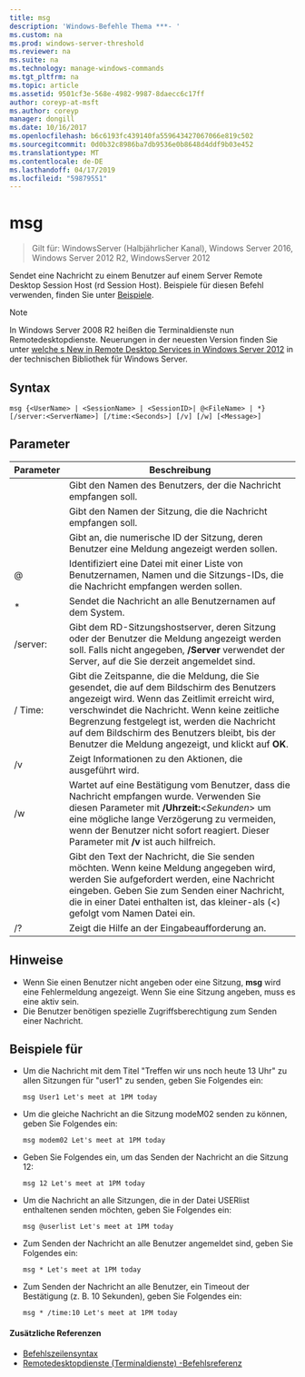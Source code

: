```yaml
---
title: msg
description: 'Windows-Befehle Thema ***- '
ms.custom: na
ms.prod: windows-server-threshold
ms.reviewer: na
ms.suite: na
ms.technology: manage-windows-commands
ms.tgt_pltfrm: na
ms.topic: article
ms.assetid: 9501cf3e-568e-4982-9987-8daecc6c17ff
author: coreyp-at-msft
ms.author: coreyp
manager: dongill
ms.date: 10/16/2017
ms.openlocfilehash: b6c6193fc439140fa559643427067066e819c502
ms.sourcegitcommit: 0d0b32c8986ba7db9536e0b8648d4ddf9b03e452
ms.translationtype: MT
ms.contentlocale: de-DE
ms.lasthandoff: 04/17/2019
ms.locfileid: "59879551"
---
```

# <a name="msg"></a>msg

>Gilt für: WindowsServer (Halbjährlicher Kanal), Windows Server 2016, Windows Server 2012 R2, WindowsServer 2012

Sendet eine Nachricht zu einem Benutzer auf einem Server Remote Desktop Session Host (rd Session Host).
Beispiele für diesen Befehl verwenden, finden Sie unter [Beispiele](#BKMK_examples).
> [!NOTE]
> In Windows Server 2008 R2 heißen die Terminaldienste nun Remotedesktopdienste. Neuerungen in der neuesten Version finden Sie unter [welche s New in Remote Desktop Services in Windows Server 2012](https://technet.microsoft.com/library/hh831527) in der technischen Bibliothek für Windows Server.

## <a name="syntax"></a>Syntax
```
msg {<UserName> | <SessionName> | <SessionID>| @<FileName> | *} [/server:<ServerName>] [/time:<Seconds>] [/v] [/w] [<Message>]
```

## <a name="parameters"></a>Parameter
|Parameter|Beschreibung|
|-------|--------|
|<UserName>|Gibt den Namen des Benutzers, der die Nachricht empfangen soll.|
|<SessionName>|Gibt den Namen der Sitzung, die die Nachricht empfangen soll.|
|<SessionID>|Gibt an, die numerische ID der Sitzung, deren Benutzer eine Meldung angezeigt werden sollen.|
|@<FileName>|Identifiziert eine Datei mit einer Liste von Benutzernamen, Namen und die Sitzungs-IDs, die die Nachricht empfangen werden sollen.|
|*|Sendet die Nachricht an alle Benutzernamen auf dem System.|
|/server:<ServerName>|Gibt dem RD-Sitzungshostserver, deren Sitzung oder der Benutzer die Meldung angezeigt werden soll. Falls nicht angegeben, **/Server** verwendet der Server, auf die Sie derzeit angemeldet sind.|
|/ Time:<Seconds>|Gibt die Zeitspanne, die die Meldung, die Sie gesendet, die auf dem Bildschirm des Benutzers angezeigt wird. Wenn das Zeitlimit erreicht wird, verschwindet die Nachricht. Wenn keine zeitliche Begrenzung festgelegt ist, werden die Nachricht auf dem Bildschirm des Benutzers bleibt, bis der Benutzer die Meldung angezeigt, und klickt auf **OK**.|
|/v|Zeigt Informationen zu den Aktionen, die ausgeführt wird.|
|/w|Wartet auf eine Bestätigung vom Benutzer, dass die Nachricht empfangen wurde. Verwenden Sie diesen Parameter mit **/Uhrzeit:**<*Sekunden*> um eine mögliche lange Verzögerung zu vermeiden, wenn der Benutzer nicht sofort reagiert. Dieser Parameter mit **/v** ist auch hilfreich.|
|<Message>|Gibt den Text der Nachricht, die Sie senden möchten. Wenn keine Meldung angegeben wird, werden Sie aufgefordert werden, eine Nachricht eingeben. Geben Sie zum Senden einer Nachricht, die in einer Datei enthalten ist, das kleiner-als (<) gefolgt vom Namen Datei ein.|
|/?|Zeigt die Hilfe an der Eingabeaufforderung an.|

## <a name="remarks"></a>Hinweise
-   Wenn Sie einen Benutzer nicht angeben oder eine Sitzung, **msg** wird eine Fehlermeldung angezeigt. Wenn Sie eine Sitzung angeben, muss es eine aktiv sein.
-   Die Benutzer benötigen spezielle Zugriffsberechtigung zum Senden einer Nachricht.

## <a name="BKMK_examples"></a>Beispiele für
-   Um die Nachricht mit dem Titel "Treffen wir uns noch heute 13 Uhr" zu allen Sitzungen für "user1" zu senden, geben Sie Folgendes ein:
    ```
    msg User1 Let's meet at 1PM today
    ```
-   Um die gleiche Nachricht an die Sitzung modeM02 senden zu können, geben Sie Folgendes ein:
    ```
    msg modem02 Let's meet at 1PM today
    ```
-   Geben Sie Folgendes ein, um das Senden der Nachricht an die Sitzung 12:
    ```
    msg 12 Let's meet at 1PM today
    ```
-   Um die Nachricht an alle Sitzungen, die in der Datei USERlist enthaltenen senden möchten, geben Sie Folgendes ein:
    ```
    msg @userlist Let's meet at 1PM today
    ```
-   Zum Senden der Nachricht an alle Benutzer angemeldet sind, geben Sie Folgendes ein:
    ```
    msg * Let's meet at 1PM today
    ```
-   Zum Senden der Nachricht an alle Benutzer, ein Timeout der Bestätigung (z. B. 10 Sekunden), geben Sie Folgendes ein:
    ```
    msg * /time:10 Let's meet at 1PM today
    ```
    
#### <a name="additional-references"></a>Zusätzliche Referenzen
-  [Befehlszeilensyntax](command-line-syntax-key.md)
-  [Remotedesktopdienste &#40;Terminaldienste&#41; -Befehlsreferenz](remote-desktop-services-terminal-services-command-reference.md)
